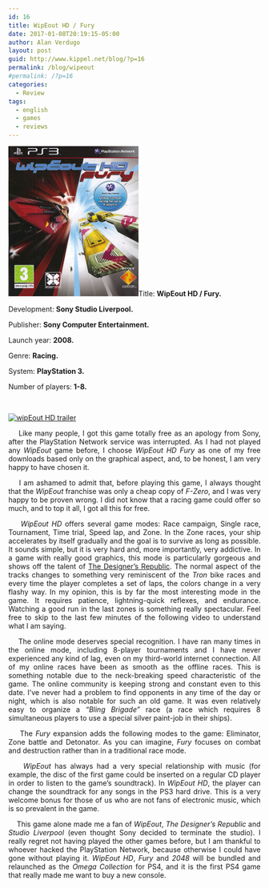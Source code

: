 ```yaml
---
id: 16
title: WipEout HD / Fury
date: 2017-01-08T20:19:15-05:00
author: Alan Verdugo
layout: post
guid: http://www.kippel.net/blog/?p=16
permalink: /blog/wipeout
#permalink: /?p=16
categories:
  - Review
tags:
  - english
  - games
  - reviews
---
```

<img class="alignright size-full wp-image-1887" src="https://raw.githubusercontent.com/alanverdugo/alanverdugo.github.io/master/wp-content/uploads/2017/01/wipeout-hd-fury-cover.jpg" alt="" width="260" height="300" />Title: **WipEout HD / Fury.**

Development: **Sony Studio Liverpool.**

Publisher: **Sony Computer Entertainment.**

Launch year: **2008.**

Genre: **Racing.**

System: **PlayStation 3.**

Number of players: **1-8.**

&nbsp;

[![wipEout HD trailer](https://img.youtube.com/vi/XfAuuNv6790/0.jpg)](https://www.youtube.com/watch?v=XfAuuNv6790 "wipEout HD trailer")

<p style="text-align: justify;">
      Like many people, I got this game totally free as an apology from Sony, after the PlayStation Network service was interrupted. As I had not played any <em>WipEout</em> game before, I choose <em>WipEout HD Fury</em> as one of my free downloads based only on the graphical aspect, and, to be honest, I am very happy to have chosen it.
</p>

<p style="text-align: justify;">
      I am ashamed to admit that, before playing this game, I always thought that the <em>WipEout</em> franchise was only a cheap copy of <em>F-Zero</em>, and I was very happy to be proven wrong. I did not know that a racing game could offer so much, and to top it all, I got all this for free.
</p>

<p style="text-align: justify;">
      <em>WipEout HD</em> offers several game modes: Race campaign, Single race, Tournament, Time trial, Speed lap, and Zone. In the Zone races, your ship accelerates by itself gradually and the goal is to survive as long as possible. It sounds simple, but it is very hard and, more importantly, very addictive. In a game with really good graphics, this mode is particularly gorgeous and shows off the talent of <a href="http://www.thedesignersrepublic.com/" target="_blank">The Designer&#8217;s Republic</a>. The normal aspect of the tracks changes to something very reminiscent of the <em>Tron</em> bike races and every time the player completes a set of laps, the colors change in a very flashy way. In my opinion, this is by far the most interesting mode in the game. It requires patience, lightning-quick reflexes, and endurance. Watching a good run in the last zones is something really spectacular. Feel free to skip to the last few minutes of the following video to understand what I am saying.
</p>



<p style="text-align: justify;">
      The online mode deserves special recognition. I have ran many times in the online mode, including 8-player tournaments and I have never experienced any kind of lag, even on my third-world internet connection. All of my online races have been as smooth as the offline races. This is something notable due to the neck-breaking speed characteristic of the game. The online community is keeping strong and constant even to this date. I&#8217;ve never had a problem to find opponents in any time of the day or night, which is also notable for such an old game. It was even relatively easy to organize a <em>&#8220;Bling Brigade&#8221;</em> race (a race which requires 8 simultaneous players to use a special silver paint-job in their ships).
</p>

<p style="text-align: justify;">
      The <em>Fury</em> expansion adds the following modes to the game: Eliminator, Zone battle and Detonator. As you can imagine, <em>Fury</em> focuses on combat and destruction rather than in a traditional race mode.
</p>



<p style="text-align: justify;">
      <em>WipEout</em> has always had a very special relationship with music (for example, the disc of the first game could be inserted on a regular CD player in order to listen to the game&#8217;s soundtrack). In <em>WipEout HD</em>, the player can change the soundtrack for any songs in the PS3 hard drive. This is a very welcome bonus for those of us who are not fans of electronic music, which is so prevalent in the game.
</p>

<p style="text-align: justify;">
      This game alone made me a fan of <em>WipEout</em>, <em>The Designer&#8217;s Republic</em> and <em>Studio Liverpool</em> (even thought Sony decided to terminate the studio). I really regret not having played the other games before, but I am thankful to whoever hacked the PlayStation Network, because otherwise I could have gone without playing it. <em>WipEout HD</em>, <em>Fury</em> and <em>2048</em> will be bundled and relaunched as the <em>Omega Collection</em> for PS4, and it is the first PS4 game that really made me want to buy a new console.
</p>